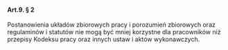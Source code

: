 #### Art.9. § 2

Postanowienia układów zbiorowych pracy i porozumień zbiorowych oraz regulaminów i statutów nie mogą być mniej korzystne dla pracowników niż przepisy Kodeksu pracy oraz innych ustaw i aktów wykonawczych.

